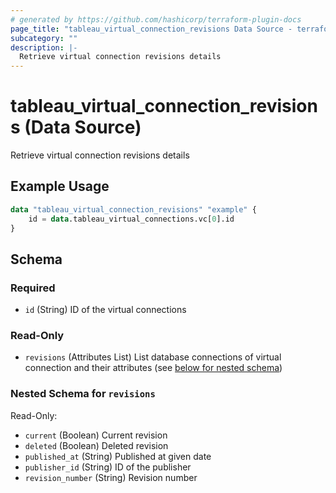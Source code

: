 ```yaml
---
# generated by https://github.com/hashicorp/terraform-plugin-docs
page_title: "tableau_virtual_connection_revisions Data Source - terraform-provider-tableau"
subcategory: ""
description: |-
  Retrieve virtual connection revisions details
---
```


# tableau_virtual_connection_revisions (Data Source)

Retrieve virtual connection revisions details

## Example Usage

```terraform
data "tableau_virtual_connection_revisions" "example" {
    id = data.tableau_virtual_connections.vc[0].id
}
```

<!-- schema generated by tfplugindocs -->
## Schema

### Required

- `id` (String) ID of the virtual connections

### Read-Only

- `revisions` (Attributes List) List database connections of virtual connection and their attributes (see [below for nested schema](#nestedatt--revisions))

<a id="nestedatt--revisions"></a>
### Nested Schema for `revisions`

Read-Only:

- `current` (Boolean) Current revision
- `deleted` (Boolean) Deleted revision
- `published_at` (String) Published at given date
- `publisher_id` (String) ID of the publisher
- `revision_number` (String) Revision number
